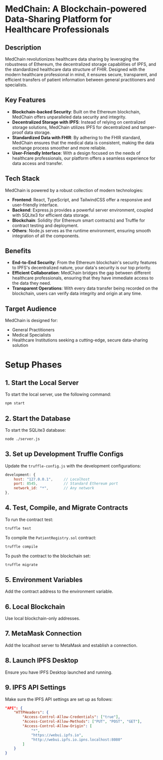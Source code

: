 
# MedChain: A Blockchain-powered Data-Sharing Platform for Healthcare Professionals

## Description

MedChain revolutionizes healthcare data sharing by leveraging the robustness of Ethereum, the decentralized storage capabilities of IPFS, and the standardized healthcare data structure of FHIR. Designed with the modern healthcare professional in mind, it ensures secure, transparent, and efficient transfers of patient information between general practitioners and specialists. 

## Key Features

- **Blockchain-backed Security**: Built on the Ethereum blockchain, MedChain offers unparalleled data security and integrity.
- **Decentralized Storage with IPFS**: Instead of relying on centralized storage solutions, MedChain utilizes IPFS for decentralized and tamper-proof data storage.
- **Standardized Data with FHIR**: By adhering to the FHIR standard, MedChain ensures that the medical data is consistent, making the data exchange process smoother and more reliable.
- **User-Friendly Interface**: With a design focused on the needs of healthcare professionals, our platform offers a seamless experience for data access and transfer.

## Tech Stack

MedChain is powered by a robust collection of modern technologies:
- **Frontend**: React, TypeScript, and TailwindCSS offer a responsive and user-friendly interface.
- **Backend**: Express.js provides a powerful server environment, coupled with SQLite3 for efficient data storage.
- **Blockchain**: Solidity (for Ethereum smart contracts) and Truffle for contract testing and deployment.
- **Others**: Node.js serves as the runtime environment, ensuring smooth integration of all the components.

## Benefits

- **End-to-End Security**: From the Ethereum blockchain's security features to IPFS's decentralized nature, your data's security is our top priority.
- **Efficient Collaboration**: MedChain bridges the gap between different healthcare professionals, ensuring that they have immediate access to the data they need.
- **Transparent Operations**: With every data transfer being recorded on the blockchain, users can verify data integrity and origin at any time.

## Target Audience

MedChain is designed for:
- General Practitioners
- Medical Specialists
- Healthcare Institutions seeking a cutting-edge, secure data-sharing solution


# Setup Phases

## 1. Start the Local Server

To start the local server, use the following command:

```bash
npm start
```

## 2. Start the Database

To start the SQLite3 database:

```bash
node ./server.js
```

## 3. Set up Development Truffle Configs

Update the `truffle-config.js` with the development configurations:

```javascript
development: {
    host: "127.0.0.1",     // Localhost
    port: 8545,            // Standard Ethereum port
    network_id: "*",       // Any network
},
```

## 4. Test, Compile, and Migrate Contracts

To run the contract test:

```bash
truffle test
```

To compile the `PatientRegistry.sol` contract:

```bash
truffle compile
```

To push the contract to the blockchain set:

```bash
truffle migrate
```

## 5. Environment Variables

Add the contract address to the environment variable.

## 6. Local Blockchain

Use local blockchain-only addresses.

## 7. MetaMask Connection

Add the localhost server to MetaMask and establish a connection.

## 8. Launch IPFS Desktop

Ensure you have IPFS Desktop launched and running.

## 9. IPFS API Settings

Make sure the IPFS API settings are set up as follows:

```json
"API": {
    "HTTPHeaders": {
        "Access-Control-Allow-Credentials": ["true"],
        "Access-Control-Allow-Methods": ["PUT", "POST", "GET"],
        "Access-Control-Allow-Origin": [
            "*",
            "https://webui.ipfs.io",
            "http://webui.ipfs.io.ipns.localhost:8080"
        ]
    }
}
```

